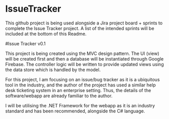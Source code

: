 # IssueTracker

This github project is being used alongside a Jira project board + sprints to complete the Issue Tracker project.
A list of the intended sprints will be included at the bottom of this Readme.

#Issue Tracker v0.1

This project is being created using the MVC design pattern. The UI (view) will be created first and then a database will be instantiated through Google Firebase. The controller logic will be written to provide updated views using the data store which is handled by the model.

For this project, I am focusing on an issue/bug tracker as it is a ubiquitous tool in the industry, and the author of the project has used a similar help desk ticketing system in an enterprise setting. Thus, the details of the software/webapp are already familiar to the author.

I will be utilising the .NET Framework for the webapp as it is an industry standard and has been recommended, alongside the C# language.
